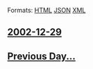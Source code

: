 
Formats: [HTML](2002/12/29/index.html)  [JSON](2002/12/29/index.json)  [XML](2002/12/29/index.xml)  

## [2002-12-29](/news/2002/12/29/index.md)

## [Previous Day...](/news/2002/12/28/index.md)

